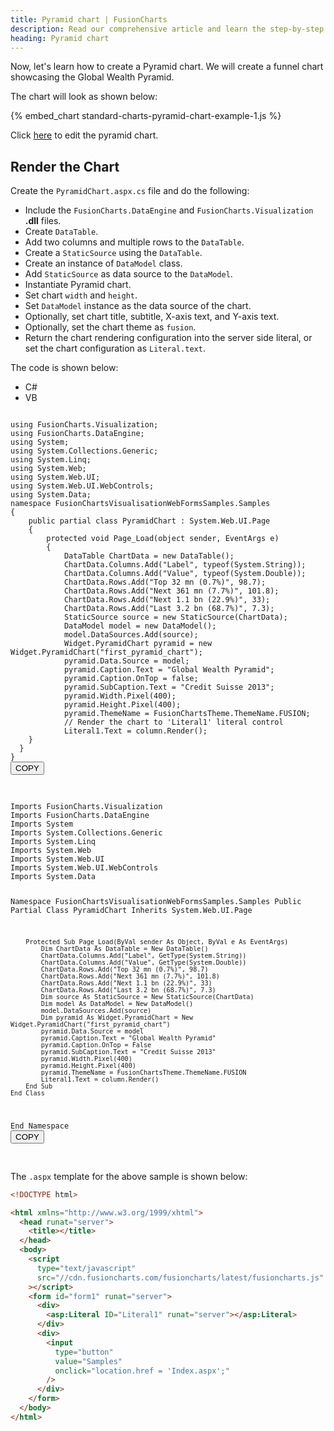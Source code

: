 ```yaml
---
title: Pyramid chart | FusionCharts
description: Read our comprehensive article and learn the step-by-step process of creating a Pyramid chart and visualize the Global Wealth Pyramid using a funnel chart.
heading: Pyramid chart
---
```


Now, let's learn how to create a Pyramid chart. We will create a funnel chart showcasing the Global Wealth Pyramid.

The chart will look as shown below:

{% embed_chart standard-charts-pyramid-chart-example-1.js %}

Click [here](https://dotnetfiddle.net/aCkWm8) to edit the pyramid chart.

## Render the Chart

Create the `PyramidChart.aspx.cs` file and do the following:

* Include the `FusionCharts.DataEngine` and `FusionCharts.Visualization` **.dll** files. 
* Create `DataTable`.
* Add two columns and multiple rows to the `DataTable`.
* Create a `StaticSource` using the `DataTable`.
* Create an instance of `DataModel` class.
* Add `StaticSource` as data source to the `DataModel`.
* Instantiate Pyramid chart.
* Set chart `width` and `height`.
* Set `DataModel` instance as the data source of the chart.
* Optionally, set chart title, subtitle, X-axis text, and Y-axis text.
* Optionally, set the chart theme as `fusion`.
* Return the chart rendering configuration into the server side literal, or set the chart configuration as `Literal.text`.

The code is shown below:

<div class="code-wrapper">
<ul class='code-tabs extra-tabs'>
    <li class='active'><a data-toggle='csharp'>C#</a></li>
    <li><a data-toggle='vb'>VB</a></li>
</ul>
<div class='tab-content extra-tabs'>

<div class='tab csharp-tab active'>
<pre><code class="language-csharp">
using FusionCharts.Visualization;
using FusionCharts.DataEngine;
using System;
using System.Collections.Generic;
using System.Linq;
using System.Web;
using System.Web.UI;
using System.Web.UI.WebControls;
using System.Data;
namespace FusionChartsVisualisationWebFormsSamples.Samples
{
    public partial class PyramidChart : System.Web.UI.Page
    {
        protected void Page_Load(object sender, EventArgs e)
        {
            DataTable ChartData = new DataTable();
            ChartData.Columns.Add("Label", typeof(System.String));
            ChartData.Columns.Add("Value", typeof(System.Double));
            ChartData.Rows.Add("Top 32 mn (0.7%)", 98.7);
            ChartData.Rows.Add("Next 361 mn (7.7%)", 101.8);
            ChartData.Rows.Add("Next 1.1 bn (22.9%)", 33);
            ChartData.Rows.Add("Last 3.2 bn (68.7%)", 7.3);
            StaticSource source = new StaticSource(ChartData);
            DataModel model = new DataModel();
            model.DataSources.Add(source);
            Widget.PyramidChart pyramid = new Widget.PyramidChart("first_pyramid_chart");
            pyramid.Data.Source = model;
            pyramid.Caption.Text = "Global Wealth Pyramid";
            pyramid.Caption.OnTop = false;
            pyramid.SubCaption.Text = "Credit Suisse 2013";
            pyramid.Width.Pixel(400);
            pyramid.Height.Pixel(400);
            pyramid.ThemeName = FusionChartsTheme.ThemeName.FUSION;
            // Render the chart to 'Literal1' literal control
            Literal1.Text = column.Render();
    }
  }
}
</code><button class='btn btn-outline-secondary btn-copy' title='Copy to clipboard'>COPY</button>

</pre>
</div>

<div class='tab vb-tab'>
<pre><code class="language-csharp">
Imports FusionCharts.Visualization
Imports FusionCharts.DataEngine
Imports System
Imports System.Collections.Generic
Imports System.Linq
Imports System.Web
Imports System.Web.UI
Imports System.Web.UI.WebControls
Imports System.Data

Namespace FusionChartsVisualisationWebFormsSamples.Samples
    Public Partial Class PyramidChart
        Inherits System.Web.UI.Page

        Protected Sub Page_Load(ByVal sender As Object, ByVal e As EventArgs)
            Dim ChartData As DataTable = New DataTable()
            ChartData.Columns.Add("Label", GetType(System.String))
            ChartData.Columns.Add("Value", GetType(System.Double))
            ChartData.Rows.Add("Top 32 mn (0.7%)", 98.7)
            ChartData.Rows.Add("Next 361 mn (7.7%)", 101.8)
            ChartData.Rows.Add("Next 1.1 bn (22.9%)", 33)
            ChartData.Rows.Add("Last 3.2 bn (68.7%)", 7.3)
            Dim source As StaticSource = New StaticSource(ChartData)
            Dim model As DataModel = New DataModel()
            model.DataSources.Add(source)
            Dim pyramid As Widget.PyramidChart = New Widget.PyramidChart("first_pyramid_chart")
            pyramid.Data.Source = model
            pyramid.Caption.Text = "Global Wealth Pyramid"
            pyramid.Caption.OnTop = False
            pyramid.SubCaption.Text = "Credit Suisse 2013"
            pyramid.Width.Pixel(400)
            pyramid.Height.Pixel(400)
            pyramid.ThemeName = FusionChartsTheme.ThemeName.FUSION
            Literal1.Text = column.Render()
        End Sub
    End Class
End Namespace
</code><button class='btn btn-outline-secondary btn-copy' title='Copy to clipboard'>COPY</button>

</pre>
</div>
</div>
</div>

The `.aspx` template for the above sample is shown below:

```html
<!DOCTYPE html>

<html xmlns="http://www.w3.org/1999/xhtml">
  <head runat="server">
    <title></title>
  </head>
  <body>
    <script
      type="text/javascript"
      src="//cdn.fusioncharts.com/fusioncharts/latest/fusioncharts.js"
    ></script>
    <form id="form1" runat="server">
      <div>
        <asp:Literal ID="Literal1" runat="server"></asp:Literal>
      </div>
      <div>
        <input
          type="button"
          value="Samples"
          onclick="location.href = 'Index.aspx';"
        />
      </div>
    </form>
  </body>
</html>
```
